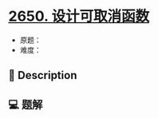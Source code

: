 # [2650. 设计可取消函数](https://github.com/Tdahuyou/leetcode/tree/main/2650.%20%E8%AE%BE%E8%AE%A1%E5%8F%AF%E5%8F%96%E6%B6%88%E5%87%BD%E6%95%B0)

- 原题：
- 难度：

## 📝 Description



## 💻 题解

```

```

